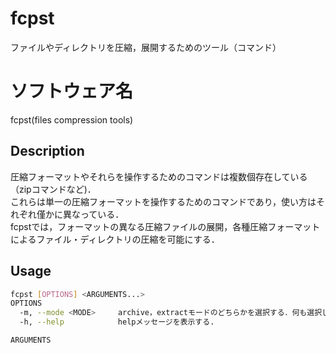 # fcpst
ファイルやディレクトリを圧縮，展開するためのツール（コマンド）

# ソフトウェア名
fcpst(files compression tools)

## Description
圧縮フォーマットやそれらを操作するためのコマンドは複数個存在している（zipコマンドなど)．  
これらは単一の圧縮フォーマットを操作するためのコマンドであり，使い方はそれぞれ僅かに異なっている．  
fcpstでは，フォーマットの異なる圧縮ファイルの展開，各種圧縮フォーマットによるファイル・ディレクトリの圧縮を可能にする．     

## Usage
```sh
fcpst [OPTIONS] <ARGUMENTS...>
OPTIONS
  -m, --mode <MODE>     archive，extractモードのどちらかを選択する．何も選択しなければdefaultモードで実行される．    
  -h, --help            helpメッセージを表示する.

ARGUMENTS  

```
